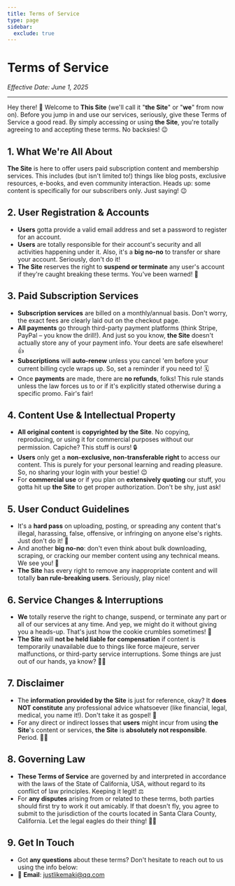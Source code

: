 ```yaml
---
title: Terms of Service
type: page
sidebar:
  exclude: true
---
```

# Terms of Service

*Effective Date: June 1, 2025*

---

Hey there! 👋 Welcome to **This Site** (we'll call it "**the Site**" or "**we**" from now on). Before you jump in and use our services, seriously, give these Terms of Service a good read. By simply accessing or using **the Site**, you're totally agreeing to and accepting these terms. No backsies! 😉

## 1. What We're All About
**The Site** is here to offer users paid subscription content and membership services. This includes (but isn't limited to!) things like blog posts, exclusive resources, e-books, and even community interaction. Heads up: some content is specifically for our subscribers only. Just saying! 😉

## 2. User Registration & Accounts
*   **Users** gotta provide a valid email address and set a password to register for an account.
*   **Users** are totally responsible for their account's security and all activities happening under it. Also, it's a **big no-no** to transfer or share your account. Seriously, don't do it!
*   **The Site** reserves the right to **suspend or terminate** any user's account if they're caught breaking these terms. You've been warned! 🚨

## 3. Paid Subscription Services
*   **Subscription services** are billed on a monthly/annual basis. Don't worry, the exact fees are clearly laid out on the checkout page.
*   **All payments** go through third-party payment platforms (think Stripe, PayPal – you know the drill!). And just so you know, **the Site** doesn't actually store any of your payment info. Your deets are safe elsewhere! 👍
*   **Subscriptions** will **auto-renew** unless you cancel 'em before your current billing cycle wraps up. So, set a reminder if you need to! 🗓️
*   Once **payments** are made, there are **no refunds**, folks! This rule stands unless the law forces us to or if it's explicitly stated otherwise during a specific promo. Fair's fair!

## 4. Content Use & Intellectual Property
*   **All original content** is **copyrighted by the Site**. No copying, reproducing, or using it for commercial purposes without our permission. Capiche? This stuff is ours! 🔒
*   **Users** only get a **non-exclusive, non-transferable right** to access our content. This is purely for your personal learning and reading pleasure. So, no sharing your login with your bestie! 😉
*   For **commercial use** or if you plan on **extensively quoting** our stuff, you gotta hit up **the Site** to get proper authorization. Don't be shy, just ask!

## 5. User Conduct Guidelines
*   It's a **hard pass** on uploading, posting, or spreading any content that's illegal, harassing, false, offensive, or infringing on anyone else's rights. Just don't do it! 🚫
*   And another **big no-no**: don't even think about bulk downloading, scraping, or cracking our member content using any technical means. We see you! 👀
*   **The Site** has every right to remove any inappropriate content and will totally **ban rule-breaking users**. Seriously, play nice!

## 6. Service Changes & Interruptions
*   **We** totally reserve the right to change, suspend, or terminate any part or all of our services at any time. And yep, we might do it without giving you a heads-up. That's just how the cookie crumbles sometimes! 🍪
*   **The Site** will **not be held liable for compensation** if content is temporarily unavailable due to things like force majeure, server malfunctions, or third-party service interruptions. Some things are just out of our hands, ya know? 🤷‍♀️

## 7. Disclaimer
*   The **information provided by the Site** is just for reference, okay? It **does NOT constitute** any professional advice whatsoever (like financial, legal, medical, you name it!). Don't take it as gospel! 🙏
*   For any direct or indirect losses that **users** might incur from using **the Site**'s content or services, **the Site** is **absolutely not responsible**. Period. 🙅‍♂️

## 8. Governing Law
*   **These Terms of Service** are governed by and interpreted in accordance with the laws of the State of California, USA, without regard to its conflict of law principles. Keeping it legit! ⚖️
*   For **any disputes** arising from or related to these terms, both parties should first try to work it out amicably. If that doesn't fly, you agree to submit to the jurisdiction of the courts located in Santa Clara County, California. Let the legal eagles do their thing! 🧑‍⚖️

## 9. Get In Touch
*   Got **any questions** about these terms? Don't hesitate to reach out to us using the info below:
*   📧 **Email**: [justlikemaki@qq.com](mailto:justlikemaki@qq.com)